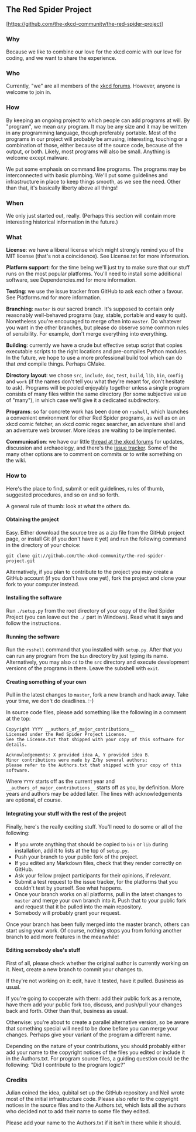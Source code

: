 The Red Spider Project
----------------------

[https://github.com/the-xkcd-community/the-red-spider-project]


### Why ###

Because we like to combine our love for the xkcd comic with our love
for coding, and we want to share the experience.


### Who ###

Currently, "we" are all members of the [xkcd
forums](http://forums.xkcd.com). However, anyone is welcome to join
in.


### How ###

By keeping an ongoing project to which people can add programs at
will. By "program", we mean *any* program. It may be any size and it
may be written in any programming language, though preferably
portable. Most of the programs in our project will probably be
amusing, interesting, touching or a combination of those, either
because of the source code, because of the output, or both. Likely,
most programs will also be small. Anything is welcome except malware.

We put some emphasis on command line programs. The programs may be
interconnected with basic plumbing. We'll put some guidelines and
infrastructure in place to keep things smooth, as we see the need.
Other than that, it's basically liberty above all things!


### When ###

We only just started out, really. (Perhaps this section will contain
more interesting historical information in the future.)


### What ###

__License__: we have a liberal license which might strongly remind you
of the MIT license (that's not a coincidence). See License.txt for
more information.

__Platform support__: for the time being we'll just try to make sure
that our stuff runs on the most popular platforms. You'll need to
install some additional software, see Dependencies.md for more
information.

__Testing__: we use the issue tracker from GitHub to ask each other a
favour. See Platforms.md for more information.

__Branching__: `master` is our sacred branch. It's supposed to contain
only reasonably well-behaved programs (say, stable, portable and easy
to quit). Nonetheless you're encouraged to merge often into `master`.
Do whatever you want in the other branches, but please do observe some
common rules of sensibility. For example, don't merge everything into
everything.

__Building__: currently we have a crude but effective setup script
that copies executable scripts to the right locations and pre-compiles
Python modules. In the future, we hope to use a more professional
build tool which can do that *and* compile things. Perhaps CMake.

__Directory layout__: we chose `src`, `include`, `doc`, `test`,
`build`, `lib`, `bin`, `config` and `work` (if the names don't tell
you what they're meant for, don't hesitate to ask). Programs will be
pooled enjoyably together unless a single program consists of many
files within the same directory (for some subjective value of "many"),
in which case we'll give it a dedicated subdirectory.

__Programs__: so far concrete work has been done on `rsshell`, which
launches a convenient environment for other Red Spider programs, as
well as on an xkcd comic fetcher, an xkcd comic regex searcher, an
adventure shell and an adventure web browser. More ideas are waiting
to be implemented.

__Communication__: we have our little [thread at the xkcd
forums](http://forums.xkcd.com/viewtopic.php?f=11&t=81969) for
updates, discussion and archaeology, and there's the [issue
tracker](https://github.com/the-xkcd-community/the-red-spider-project/issues).
Some of the many other options are to comment on commits or to write
something on the wiki.


### How to ###

Here's the place to find, submit or edit guidelines, rules of thumb,
suggested procedures, and so on and so forth.

A general rule of thumb: look at what the others do.


#### Obtaining the project ####

Easy. Either download the source tree as a zip file from the GitHub
project page, or install Git (if you don't have it yet) and run the
following command in the directory of your choice:

    git clone git://github.com/the-xkcd-community/the-red-spider-project.git

Alternatively, if you plan to contribute to the project you may create
a GitHub account (if you don't have one yet), fork the project and
clone your fork to your computer instead.


#### Installing the software ####

Run `./setup.py` from the root directory of your copy of the Red
Spider Project (you can leave out the `./` part in Windows). Read what
it says and follow the instructions.


#### Running the software ####

Run the `rsshell` command that you installed with `setup.py`. After
that you can run any program from the `bin` directory by just typing
its name. Alternatively, you may also `cd` to the `src` directory and
execute development versions of the programs in there. Leave the
subshell with `exit`.


#### Creating something of your own ####

Pull in the latest changes to `master`, fork a new branch and hack
away. Take your time, we don't do deadlines. :-)

In source code files, please add something like the following in a
comment at the top:

    Copyright YYYY __authors_of_major_contributions__
    Licensed under the Red Spider Project License.
    See the License.txt that shipped with your copy of this software for details.

    Acknowledgements: X provided idea A, Y provided idea B.
    Minor contributions were made by Z/by several authors;
    please refer to the Authors.txt that shipped with your copy of this software.

Where `YYYY` starts off as the current year and
`__authors_of_major_contributions__` starts off as you, by definition.
More years and authors may be added later. The lines with
acknowledgements are optional, of course.


#### Integrating your stuff with the rest of the project ####

Finally, here's the really exciting stuff. You'll need to do some or
all of the following:

 -  If you wrote anything that should be copied to `bin` or `lib`
    during installation, add it to lists at the top of `setup.py`.
 -  Push your branch to your public fork of the project.
 -  If you edited any Markdown files, check that they render correctly
    on GitHub.
 -  Ask your fellow project participants for their opinions, if
    relevant.
 -  Submit a test request to the issue tracker, for the platforms that
    you couldn't test by yourself. See what happens.
 -  Once your branch works on all platforms, pull in the latest
    changes to `master` and merge your own branch into it. Push that
    to your public fork and request that it be pulled into the main
    repository.
 -  Somebody will probably grant your request.

Once your branch has been fully merged into the master branch, others
can start using your work. Of course, nothing stops you from forking
another branch to add more features in the meanwhile!


#### Editing somebody else's stuff ####

First of all, please check whether the original author is currently
working on it. Next, create a new branch to commit your changes to.

If they're not working on it: edit, have it tested, have it pulled.
Business as usual.

If you're going to cooperate with them: add their public fork as a
remote, have them add your public fork too, discuss, and push/pull
your changes back and forth. Other than that, business as usual.

Otherwise: you're about to create a parallel alternative version, so
be aware that something special will need to be done before you can
merge your changes. Perhaps give your variant of the program a
different name.

Depending on the nature of your contributions, you should probably
either add your name to the copyright notices of the files you edited
or include it in the Authors.txt. For program source files, a guiding
question could be the following: "Did I contribute to the program
logic?"


### Credits ###

Julian coined the idea, qubital set up the GitHub repository and Neil
wrote most of the initial infrastructure code. Please also refer to
the copyright notices in the source files and to the Authors.txt,
which lists all the authors who decided not to add their name to some
file they edited.

Please add your name to the Authors.txt if it isn't in there while it
should.
